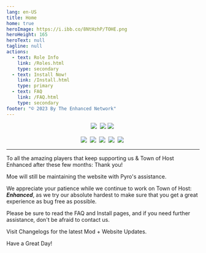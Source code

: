 ```yaml
---
lang: en-US
title: Home
home: true
heroImage: https://i.ibb.co/8NtHzhP/TOHE.png
heroHeight: 165
heroText: null
tagline: null
actions:
  - text: Role Info
    link: /Roles.html
    type: secondary
  - text: Install Now!
    link: /Install.html
    type: primary
  - text: FAQ
    link: /FAQ.html
    type: secondary
footer: "© 2023 By The Enhanced Network"
---
```


<center>
<a href="https://discord.gg/ten" target="_blank"><img src="https://img.shields.io/badge/Discord%20-%231DA1F2.svg?&style=for-the-badge&logo=discord&logoColor=white&color=5662f6"/></a>&nbsp; <a href="https://weareten.ca/TOHE/" target="_blank"><img src="https://img.shields.io/badge/Main%20Website-E4405F?style=for-the-badge&logo=pkgsrc&logoColor=black&color=ffd4ec"/></a> <a href="https://github.com/0xDrMoe/TownofHost-Enhanced" target="_blank"><img src="https://img.shields.io/badge/Github%20-%231DA1F2.svg?&style=for-the-badge&logo=github&logoColor=white&color=181717"/></a>&nbsp;<br><br>
<a href="https://www.tiktok.com/@TOHEnhanced" target="_blank"><img src="https://img.shields.io/badge/TikTok%20-%231DA1F2.svg?&style=for-the-badge&logo=tiktok&logoColor=white&color=000000"/></a>&nbsp; <a href="https://twitter.com/TOHEnhanced" target="_blank"><img src="https://img.shields.io/badge/Twitter%20(X)%20-%231DA1F2.svg?&style=for-the-badge&logo=x&logoColor=white&color=1DA1F2"/></a>&nbsp; <a href="https://www.reddit.com/r/TOHE/" target="_blank"><img src="https://img.shields.io/badge/Reddit%20-%231DA1F2.svg?&style=for-the-badge&logo=reddit&logoColor=white&color=ff4404"/></a>&nbsp; <a href="https://www.youtube.com/@TOHEnhanced" target="_blank"><img src="https://img.shields.io/badge/YouTube%20-%231DA1F2.svg?&style=for-the-badge&logo=youtube&logoColor=white&color=FF0000"/></a>&nbsp; <a href="https://www.instagram.com/tohenhanced/" target="_blank"><img src="https://img.shields.io/badge/Instagram-E4405F?style=for-the-badge&logo=instagram&logoColor=white&color=F56040"/></a>&nbsp;
</center>

---
<p>To all the amazing players that keep supporting us & Town of Host Enhanced after these few months: Thank you!</p>
<p>Moe will still be maintaining the website with Pyro's assistance.</p>
<p>We appreciate your patience while we continue to work on Town of Host: <i><b>Enhanced</b></i>, as we try our absolute hardest to make sure that you get a great experience as bug free as possible.</p>
<p>Please be sure to read the FAQ and Install pages, and if you need further assistance, don't be afraid to contact us.</p>
<p>Visit Changelogs for the latest Mod + Website Updates.</p>
<p>Have a Great Day!</p>